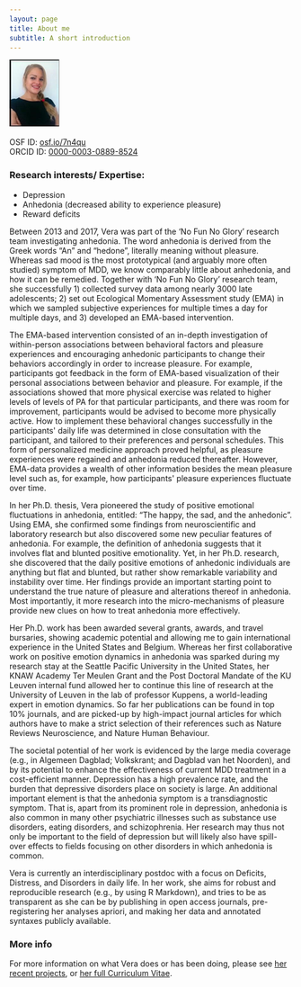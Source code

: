 ```yaml
---
layout: page
title: About me
subtitle: A short introduction
---
```


![Me](/img/HeiningaVE_mini.png "Gosh - hate pictures, but also hate it when people have no pictures at all")

OSF ID:	[osf.io/7n4qu](https://osf.io/7n4qu/)  
ORCID ID: [0000-0003-0889-8524](https://orcid.org/0000-0003-0889-8524)

### Research interests/ Expertise:

- Depression
- Anhedonia (decreased ability to experience pleasure)
- Reward deficits

Between 2013 and 2017, Vera was part of the ‘No Fun No Glory’ research team investigating anhedonia. The word anhedonia is derived from the Greek words “An” and “hedone”, literally meaning without pleasure. Whereas sad mood is the most prototypical (and arguably more often studied) symptom of MDD, we know comparably little about anhedonia, and how it can be remedied. 
Together with ‘No Fun No Glory’ research team, she successfully 1) collected survey data among nearly 3000 late adolescents; 2) set out Ecological Momentary Assessment study (EMA) in which we sampled subjective experiences for multiple times a day for multiple days, and 3) developed an EMA-based intervention.

The EMA-based intervention consisted of an in-depth investigation of within-person associations between behavioral factors and pleasure experiences and encouraging anhedonic participants to change their behaviors accordingly in order to increase pleasure. For example, participants got feedback in the form of EMA-based visualization of their personal associations between behavior and pleasure. For example, if the associations showed that more physical exercise was related to higher levels of levels of PA for that particular participants, and there was room for improvement, participants would be advised to become more physically active. How to implement these behavioral changes successfully in the participants' daily life was determined in close consultation with the participant, and tailored to their preferences and personal schedules. This form of personalized medicine approach proved helpful, as pleasure experiences were regained and anhedonia reduced thereafter. However, EMA-data provides a wealth of other information besides the mean pleasure level such as, for example, how participants' pleasure experiences fluctuate over time.

In her Ph.D. thesis, Vera pioneered the study of positive emotional fluctuations in anhedonia, entitled: “The happy, the sad, and the anhedonic”. Using EMA, she confirmed some findings from neuroscientific and laboratory research but also discovered some new peculiar features of anhedonia. For example, the definition of anhedonia suggests that it involves flat and blunted positive emotionality. Yet, in her Ph.D. research, she discovered that the daily positive emotions of anhedonic individuals are anything but flat and blunted, but rather show remarkable variability and instability over time. Her findings provide an important starting point to understand the true nature of pleasure and alterations thereof in anhedonia. Most importantly, it more research into the micro-mechanisms of pleasure provide new clues on how to treat anhedonia more effectively.

Her Ph.D. work has been awarded several grants, awards, and travel bursaries, showing academic potential and allowing me to gain international experience in the United States and Belgium. Whereas her first collaborative work on positive emotion dynamics in anhedonia was sparked during my research stay at the Seattle Pacific University in the United States, her KNAW Academy Ter Meulen Grant and the Post Doctoral Mandate of the KU Leuven internal fund allowed her to continue this line of research at the University of Leuven in the lab of professor Kuppens, a world-leading expert in emotion dynamics. So far her publications can be found in top 10% journals, and are picked-up by high-impact journal articles for which authors have to make a strict selection of their references such as Nature Reviews Neuroscience, and Nature Human Behaviour.

The societal potential of her work is evidenced by the large media coverage (e.g., in Algemeen Dagblad; Volkskrant; and Dagblad van het Noorden), and by its potential to enhance the effectiveness of current MDD treatment in a cost-efficient manner. Depression has a high prevalence rate, and the burden that depressive disorders place on society is large. An additional important element is that the anhedonia symptom is a transdiagnostic symptom. That is, apart from its prominent role in depression, anhedonia is also common in many other psychiatric illnesses such as substance use disorders, eating disorders, and schizophrenia. Her research may thus not only be important to the field of depression but will likely also have spill-over effects to fields focusing on other disorders in which anhedonia is common.

Vera is currently an interdisciplinary postdoc with a focus on Deficits, Distress, and Disorders in daily life. In her work, she aims for robust and reproducible research (e.g., by using R Markdown), and tries to be as transparent as she can be by publishing in open access journals, pre-registering her analyses apriori, and making her data and annotated syntaxes publicly available.


### More info

For more information on what Vera does or has been doing, please see [her recent projects](https://heiningave.github.io/projects/), or [her full Curriculum Vitae](https://heiningave.github.io/CV/).
